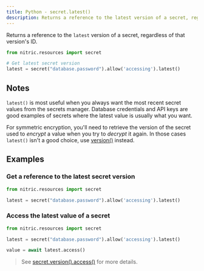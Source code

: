 ```yaml
---
title: Python - secret.latest()
description: Returns a reference to the latest version of a secret, regardless of that version's ID.
---
```


Returns a reference to the `latest` version of a secret, regardless of that version's ID.

```python
from nitric.resources import secret

# Get latest secret version
latest = secret("database.password").allow('accessing').latest()
```

## Notes

`latest()` is most useful when you always want the most recent secret values from the secrets manager. Database credentials and API keys are good examples of secrets where the latest value is usually what you want.

For symmetric encryption, you'll need to retrieve the version of the secret used to _encrypt_ a value when you try to _decrypt_ it again. In those cases `latest()` isn't a good choice, use [version()](./secret-version) instead.

## Examples

### Get a reference to the latest secret version

```python
from nitric.resources import secret

latest = secret("database.password").allow('accessing').latest()
```

### Access the latest value of a secret

```python
from nitric.resources import secret

latest = secret("database.password").allow('accessing').latest()

value = await latest.access()
```

> See [secret.version().access()](./secret-version-access) for more details.

